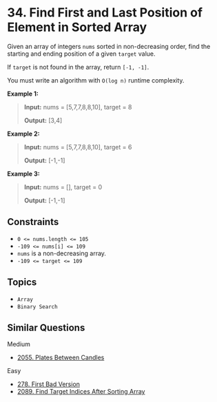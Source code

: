 # 34. Find First and Last Position of Element in Sorted Array

Given an array of integers `nums` sorted in non-decreasing order, find the starting and ending position of a given `target` value.

If `target` is not found in the array, return `[-1, -1]`.

You must write an algorithm with `O(log n)` runtime complexity.

**Example 1:**

> **Input:** nums = \[5,7,7,8,8,10\], target = 8
>
> **Output:** \[3,4\]

**Example 2:**

> **Input:** nums = \[5,7,7,8,8,10\], target = 6
>
> **Output:** \[-1,-1\]

**Example 3:**

> **Input:** nums = \[\], target = 0
>
> **Output:** \[-1,-1\]

## Constraints

* `0 <= nums.length <= 105`
* `-109 <= nums[i] <= 109`
* `nums` is a non-decreasing array.
* `-109 <= target <= 109`

## Topics

* `Array`
* `Binary Search`

## Similar Questions

Medium

* [2055. Plates Between Candles]()

Easy

* [278. First Bad Version](278_first_bad_version.md)
* [2089. Find Target Indices After Sorting Array](2089_find_target_indices_after_sorting_array.md)
